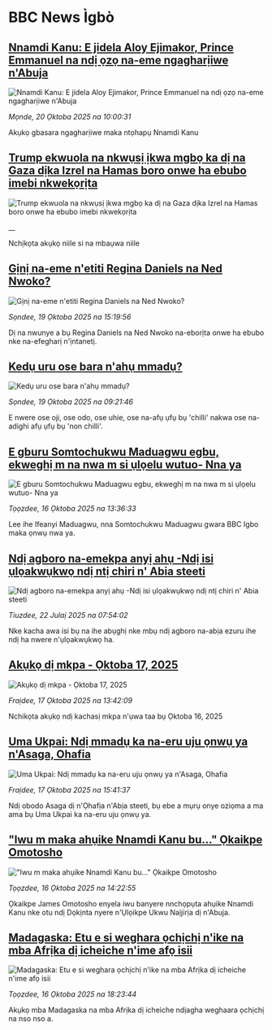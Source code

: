 # BBC News Ìgbò## [Nnamdi Kanu: E jidela Aloy Ejimakor, Prince Emmanuel na ndị ọzọ na-eme ngagharịiwe n'Abuja](https://www.bbc.com/igbo/articles/cn091rn72k9o?at_medium=RSS&at_campaign=rss?at_campaign=githubrss)![Nnamdi Kanu: E jidela Aloy Ejimakor, Prince Emmanuel na ndị ọzọ na-eme ngagharịiwe n'Abuja](https://ichef.bbci.co.uk/ace/ws/240/cpsprodpb/85fa/live/f9ef70c0-ad90-11f0-aa13-0b0479f6f42a.png)_Mọnde, 20 Ọktoba 2025 na 10:00:31_Akụkọ gbasara ngagharịiwe maka ntọhapụ Nnamdi Kanu## [Trump ekwuola na nkwụsị ịkwa mgbọ ka dị na Gaza dịka Izrel na Hamas boro onwe ha ebubo imebi nkwekọrịta](https://www.bbc.co.uk/igbo/live/c3w52xlgxxpt?at_medium=RSS&at_campaign=rss?at_campaign=githubrss)![Trump ekwuola na nkwụsị ịkwa mgbọ ka dị na Gaza dịka Izrel na Hamas boro onwe ha ebubo imebi nkwekọrịta](https://ichef.bbci.co.uk/ace/standard/240/cpsprodpb/07b8/live/6ec099d0-ad8f-11f0-b2a1-6f537f66f9aa.png)__Nchịkọta akụkọ niile si na mbaụwa niile## [Gịnị na-eme n'etiti Regina Daniels na Ned Nwoko?](https://www.bbc.com/igbo/articles/c205e0e498vo?at_medium=RSS&at_campaign=rss?at_campaign=githubrss)![Gịnị na-eme n'etiti Regina Daniels na Ned Nwoko?](https://ichef.bbci.co.uk/ace/ws/240/cpsprodpb/42e9/live/38a42fc0-acf3-11f0-b8cc-151f3d48cffd.jpg)_Sọndee, 19 Ọktoba 2025 na 15:19:56_Dị na nwunye a bụ Regina Daniels na Ned Nwoko na-eborịta onwe ha ebubo nke na-efegharị n'ịntanetị.## [Kedụ uru ose bara n'ahụ mmadụ?](https://www.bbc.com/igbo/articles/cq50l6xydv5o?at_medium=RSS&at_campaign=rss?at_campaign=githubrss)![Kedụ uru ose bara n'ahụ mmadụ?](https://ichef.bbci.co.uk/ace/ws/240/cpsprodpb/8f2c/live/eebf29e0-acbc-11f0-ba75-093eca1ac29b.jpg)_Sọndee, 19 Ọktoba 2025 na 09:21:46_E nwere ose oji, ose odo, ose uhie, ose na-afụ ụfụ bụ 'chilli' nakwa ose na-adighi afụ ụfụ bụ 'non chilli'.## [E  gburu Somtochukwu Maduagwu egbu, ekweghị m na nwa m si ụlọelu wutuo- Nna ya](https://www.bbc.com/igbo/articles/c9861v9yjvlo?at_medium=RSS&at_campaign=rss?at_campaign=githubrss)![E  gburu Somtochukwu Maduagwu egbu, ekweghị m na nwa m si ụlọelu wutuo- Nna ya](https://ichef.bbci.co.uk/ace/ws/240/cpsprodpb/9ef8/live/b3750640-ac1f-11f0-aa13-0b0479f6f42a.jpg)_Tọọzdee, 16 Ọktoba 2025 na 13:36:33_Lee ihe Ifeanyi Maduagwu, nna Somtochukwu Maduagwu gwara BBC Igbo maka ọnwụ nwa ya.## [Ndị agboro na-emekpa anyị ahụ -Ndị isi ụlọakwụkwọ ndị ntị chiri n' Abia steeti ](https://www.bbc.com/igbo/articles/c5ykzxqqjz2o?at_medium=RSS&at_campaign=rss?at_campaign=githubrss)![Ndị agboro na-emekpa anyị ahụ -Ndị isi ụlọakwụkwọ ndị ntị chiri n' Abia steeti ](https://ichef.bbci.co.uk/ace/ws/240/cpsprodpb/594f/live/35d7a8a0-6ff2-11f0-af20-030418be2ca5.jpg)_Tiuzdee, 22 Julaị 2025 na 07:54:02_Nke kacha awa isi bụ na ihe abụghị nke mbụ ndị agboro na-abịa ezuru ihe ndị ha nwere n'ụlọakwụkwọ ha.## [Akụkọ dị mkpa - Ọktoba 17, 2025](https://www.bbc.com/igbo/articles/c5yk0k4y23qo?at_medium=RSS&at_campaign=rss?at_campaign=githubrss)![Akụkọ dị mkpa - Ọktoba 17, 2025](https://ichef.bbci.co.uk/ace/ws/240/cpsprodpb/f1a0/live/52df1610-60be-11f0-a40e-a1af2950b220.jpg)_Fraịdee, 17 Ọktoba 2025 na 13:42:09_Nchikọta akụkọ ndị kachasị mkpa n'ụwa taa bụ Ọktoba 16, 2025## [Uma Ukpai: Ndị mmadụ ka na-eru uju ọnwụ ya n'Asaga, Ohafia](https://www.bbc.com/igbo/articles/cp97r4p25vno?at_medium=RSS&at_campaign=rss?at_campaign=githubrss)![Uma Ukpai: Ndị mmadụ ka na-eru uju ọnwụ ya n'Asaga, Ohafia](https://ichef.bbci.co.uk/ace/ws/240/cpsprodpb/75a0/live/7a11a930-ab70-11f0-ba75-093eca1ac29b.jpg)_Fraịdee, 17 Ọktoba 2025 na 15:41:37_Ndị obodo Asaga dị n'Ọhafịa n'Abịa steeti, bụ ebe a mụrụ onye oziọma a ma ama bụ Uma Ukpai ka na-eru uju ọnwụ ya.## ["Iwu m maka ahụike Nnamdi Kanu bu..." Ọkaikpe Omotosho](https://www.bbc.com/igbo/articles/c9wdgjg81kpo?at_medium=RSS&at_campaign=rss?at_campaign=githubrss)!["Iwu m maka ahụike Nnamdi Kanu bu..." Ọkaikpe Omotosho](https://ichef.bbci.co.uk/ace/ws/240/cpsprodpb/efe9/live/6bd5f3b0-aa73-11f0-9c75-5fce1bce10a4.jpg)_Tọọzdee, 16 Ọktoba 2025 na 14:22:55_Ọkaikpe James Omotosho enyela iwu banyere nnchọpụta ahụike Nnamdi Kanu nke otu ndị Dọkịnta nyere n'Ụlọikpe Ukwu Naịjirịa dị n'Abuja.## [Madagaska: Etu e si weghara ọchịchị n'ike na mba Afrịka dị icheiche n'ime afọ isii](https://www.bbc.com/igbo/articles/c4gkmrzvew7o?at_medium=RSS&at_campaign=rss?at_campaign=githubrss)![Madagaska: Etu e si weghara ọchịchị n'ike na mba Afrịka dị icheiche n'ime afọ isii](https://ichef.bbci.co.uk/ace/ws/240/cpsprodpb/b75d/live/da1415f0-aab4-11f0-ba75-093eca1ac29b.jpg)_Tọọzdee, 16 Ọktoba 2025 na 18:23:44_Akụkọ mba Madagaska na mba Afrịka dị icheiche ndịagha weghaara ọchịchị na nso nso a.